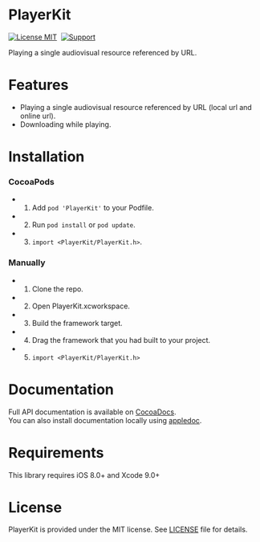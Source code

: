PlayerKit
==============

[![License MIT](https://img.shields.io/badge/license-MIT-green.svg?style=flat)](https://raw.githubusercontent.com/ibireme/YYCache/master/LICENSE)&nbsp;
[![Support](https://img.shields.io/badge/support-iOS%208%2B%20-blue.svg?style=flat)](https://www.apple.com/nl/ios/)&nbsp;

Playing a single audiovisual resource referenced by URL.

Features
==============

* Playing a single audiovisual resource referenced by URL (local url and online url).
* Downloading while playing.

Installation
==============

### CocoaPods

* 1. Add `pod 'PlayerKit'` to your Podfile.
* 2. Run `pod install` or `pod update`.
* 3. `import <PlayerKit/PlayerKit.h>`.

### Manually

* 1. Clone the repo.
* 2. Open PlayerKit.xcworkspace.
* 3. Build the framework target.
* 4. Drag the framework that you had built to your project.
* 5. `import <PlayerKit/PlayerKit.h>`

Documentation
==============

Full API documentation is available on [CocoaDocs](http://cocoadocs.org/docsets/PlayerKit/).<br/>
You can also install documentation locally using [appledoc](https://github.com/tomaz/appledoc).

Requirements
==============

This library requires iOS 8.0+ and Xcode 9.0+

License
==============

PlayerKit is provided under the MIT license. See [LICENSE](https://github.com/mutating/PlayerKit/blob/master/LICENSE) file for details.